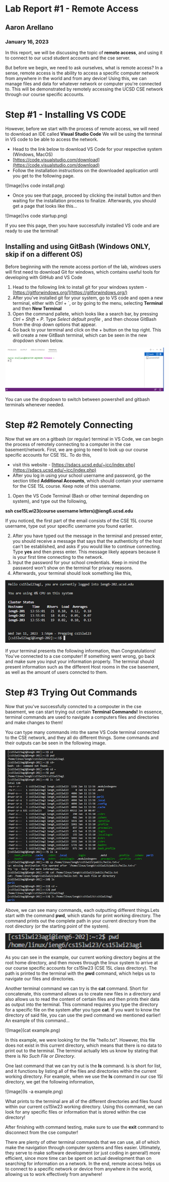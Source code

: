 # Lab Report #1 - Remote Access
## Aaron Arellano
### January 16, 2023

In this report, we will be discussing the topic of **remote access**, and using it to connect to our ucsd student accounts and the cse server.

But before we begin, we need to ask ourselves, what is remote access?
In a sense, remote access is the ability to access a specific computer network from anywhere in the world and from any device!
Using this, we can manage files and data for whatever network or computer you're connected to. This will be demonstrated by remotely accessing the UCSD CSE network through our course specific accounts. 

# Step #1 - Installing VS CODE

However, before we start with the process of remote access, we will need to download an IDE called **Visual Studio Code**
We will be using the terminal in VS code to be able to access the network.

- Head to the link below to download VS Code for your respective system (Windows, MacOS)
- [https://code.visualstudio.com/download](https://code.visualstudio.com/download)
- Follow the installation instructions on the downloaded application until you get to the following page.
 
![Image](vs code install.png)

- Once you see that page, proceed by clicking the install button and then waiting for the installation process to finalize. Afterwards, you should get a page that looks like this...

![Image](vs code startup.png)

If you see this page, then you have successfully installed VS code and are ready to use the terminal!

## Installing and using GitBash (Windows ONLY, skip if on a different OS)

Before beginning with the remote access portion of the lab, windows users will first need to download Git for windows, which contains useful tools for developing with GitHub and VS Code

1. Head to the following link to install git for your windows system - [https://gitforwindows.org/](https://gitforwindows.org/)
2. After you've installed git for your system, go to VS code and open a new terminal, either with *Ctrl* + `, or by going to the menu, selecting **Terminal** and then **New Terminal**
3. Open the command pallete, which looks like a search bar, by pressing *Ctrl* + *Shift* + *P*. Type *Select default profile* , and then choose GitBash from the drop down options that appear.
4. Go back to your terminal and click on the + button on the top right. This will create a new GitBash terminal, which can be seen in the new dropdown shown below.

![Image](bash.png)

You can use the dropdown to switch between powershell and gitbash terminals whenever needed. 

# Step #2 Remotely Connecting

Now that we are on a gitbash (or regular) terminal in VS Code, we can begin the process of remotely connecting to a computer in the cse basement/network. First, we are going to need to look up our course specific accounts for CSE 15L. To do this,
- visit this website - [https://sdacs.ucsd.edu/~icc/index.php](https://sdacs.ucsd.edu/~icc/index.php)
- After you log in using your school username and password, go the section titled **Additional Accounts**, which should contain your username for the CSE 15L course. Keep note of this username.

1. Open the VS Code Terminal (Bash or other terminal depending on system), and type out the following,

**ssh cse15Lwi23(course username letters)@ieng6.ucsd.edu**

If you noticed, the first part of the email consists of the CSE 15L course username, type out your specific username you found earlier.

2. After you have typed out the message in the terminal and pressed enter, you should receive a message that says that the authenticity of the host can't be established, and asks if you would like to continue connecting. Type **yes** and then press enter. This message likely appears because it is your first time connecting to the network.
3. Input the password for your school credentials. Keep in mind the password won't show on the terminal for privacy reasons.
4. Afterwards, your terminal should look something like this,

![Image](terminal-login.png)

If your terminal presents the following information, than Congratulations! You've connected to a cse computer! If something went wrong, go back and make sure you input your information properly. The terminal should present information such as the different Host rooms in the cse basement, as well as the amount of users conncted to them.

# Step #3 Trying Out Commands

Now that you've successfully conncted to a compouter in the cse basement, we can start trying out certain **Terminal Commands!**
In essence, terminal commands are used to navigate a computers files and directories and make changes to them!

You can type many commands into the same VS Code terminal connected to the CSE network, and they all do different things. Some commands and their outputs can be seen in the following image. 

![Image](terminalCommands.png)

Above, we can see many commands, each outputting different things.Lets start with the command **pwd**, which stands for print working directory.
The command prints out the complete path in your current directory from the root directory (or the starting point of the system). 

![Image](pwdTest.png)

As you can see in the example, our current working directory begins at the root home directory, and then moves through the linux system to arrive at our course specific accounts for cs15lw23 (CSE 15L class directory). The path is printed to the terminal with the **pwd** command, which helps us to navigate our files and directories.

Another terminal command we can try is the **cat** command. Short for concatenate, this command allows us to create new files in a directory and also allows us to read the content of certain files and then prints their data as output into the terminal. This command requires you type the directory for a specific file on the system after you type **cat**. If you want to know the directory of said file, you can use the pwd command we mentioned earlier!
An example of this command...

![Image](cat example.png)

In this example, we were looking for the file "hello.txt". However, this file does not exist in this current directory, which means that there is no data to print out to the terminal. The terminal actually lets us know by stating that there is *No Such File or Directory*.

One last command that we can try out is the **ls** command. ls is short for list, and it functions by listing all of the files and directories within the current working directory. For example, when we use the **ls** command in our cse 15l directory, we get the following information,

![Image](ls -a example.png)

What prints to the terminal are all of the different directories and files found within our current cs15lw23 working directory. Using this command, we can look for any specific files or information that is stored within the cse directory!

After finishing with command testing, make sure to use the **exit** command to disconnect from the cse computer!

There are plenty of other terminal commands that we can use, all of which make the navigation through computer systems and files easier. Ultimately, they serve to make software development (or just coding in general!) more efficient, since more time can be spent on actual development than on searching for information on a network.
In the end, remote access helps us to connect to a specific network or device from anywhere in the world, allowing us to work effectively from anywhere!

